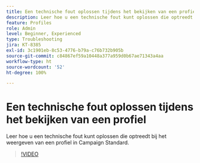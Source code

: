 ```yaml
---
title: Een technische fout oplossen tijdens het bekijken van een profiel
description: Leer hoe u een technische fout kunt oplossen die optreedt bij het weergeven van een profiel in Campaign Standard.
feature: Profiles
role: Admin
level: Beginner, Experienced
type: Troubleshooting
jira: KT-8385
exl-id: 3c1901eb-8c53-4776-b79a-c76b732b905b
source-git-commit: c84867ef59a10448a377a959d0b67ae71343a4aa
workflow-type: ht
source-wordcount: '52'
ht-degree: 100%

---
```


# Een technische fout oplossen tijdens het bekijken van een profiel

Leer hoe u een technische fout kunt oplossen die optreedt bij het weergeven van een profiel in Campaign Standard.

>[!VIDEO](https://video.tv.adobe.com/v/335890?quality=12&learn=on)

